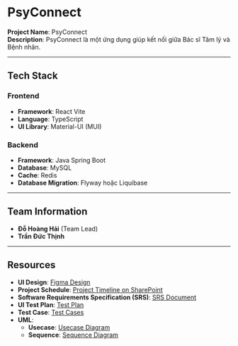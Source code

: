 # PsyConnect

**Project Name**: PsyConnect  
**Description**: PsyConnect là một ứng dụng giúp kết nối giữa Bác sĩ Tâm lý và Bệnh nhân.

---

## Tech Stack

### Frontend

- **Framework**: React Vite
- **Language**: TypeScript
- **UI Library**: Material-UI (MUI)

### Backend

- **Framework**: Java Spring Boot
- **Database**: MySQL
- **Cache**: Redis
- **Database Migration**: Flyway hoặc Liquibase

---

## Team Information

- **Đỗ Hoàng Hải** (Team Lead)
- **Trần Đức Thịnh**

---

## Resources

- **UI Design**: [Figma Design](https://www.figma.com/design/ImAcZbsorfdWea81sYRz6t/Gdnm?t=a1p0Ei64jK3D6v6J-1)
- **Project Schedule**: [Project Timeline on SharePoint](https://daihocphenikaa-my.sharepoint.com/:x:/g/personal/21012870_st_phenikaa-uni_edu_vn/EWS60KnAtf9IjZjAlbrW6RQBTwUgVj4pFWBT2zdwNw3IzA?e=8rmiWa)
- **Software Requirements Specification (SRS)**: [SRS Document](https://daihocphenikaa-my.sharepoint.com/:w:/g/personal/21012870_st_phenikaa-uni_edu_vn/EVO29BdukvhNi-X2uPbE4WoBxQmWzgcGv6pBBERVYbylmw?e=v8GOJN)
- **UI Test Plan**: [Test Plan](https://daihocphenikaa-my.sharepoint.com/:w:/r/personal/21012870_st_phenikaa-uni_edu_vn/_layouts/15/Doc.aspx?sourcedoc=%7BCB31C9E7-765D-4C6C-8CDB-F0DAD6A655AA%7D&file=Document%201.docx&action=editnew&mobileredirect=true&wdNewAndOpenCt=1731395842976&ct=1731395843596&wdOrigin=OFFICECOM-WEB.MAIN.NEW&wdPreviousSessionSrc=HarmonyWeb&wdPreviousSession=3a721f91-eb4a-4786-922f-27933c6ddb62&cid=42872a11-154d-4a5b-b46a-9d03457a5254)
- **Test Case**: [Test Cases](https://daihocphenikaa-my.sharepoint.com/:x:/g/personal/21012870_st_phenikaa-uni_edu_vn/ETCoIg7bxyNBpSk8xgSwqCUBm9WYSPNG1mfSaPDBvrCEQQ?e=TK0jkb)
- **UML**:
  - **Usecase**: [Usecase Diagram](https://drive.google.com/file/d/1WoRwO4a4IhdrMQBNu2FmigB5DSY9Kray/view?usp=drive_link)
  - **Sequence**: [Sequence Diagram](https://drive.google.com/file/d/1IG9OMtPYQkSo2NzwlwQYSPiIZi-hOXAY/view?usp=drive_link)
